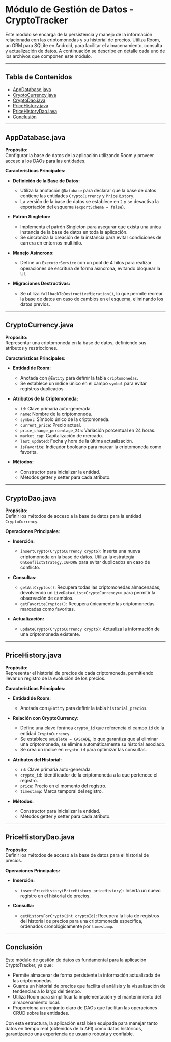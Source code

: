 # Módulo de Gestión de Datos - CryptoTracker

Este módulo se encarga de la persistencia y manejo de la información relacionada con las criptomonedas y su historial de precios. Utiliza Room, un ORM para SQLite en Android, para facilitar el almacenamiento, consulta y actualización de datos. A continuación se describe en detalle cada uno de los archivos que componen este módulo.

---

## Tabla de Contenidos

- [AppDatabase.java](#appdatabasejava)
- [CryptoCurrency.java](#cryptocurrencyjava)
- [CryptoDao.java](#cryptodaojava)
- [PriceHistory.java](#pricehistoryjava)
- [PriceHistoryDao.java](#pricehistorydaojava)
- [Conclusión](#conclusión)

---

## AppDatabase.java

**Propósito:**  
Configurar la base de datos de la aplicación utilizando Room y proveer acceso a los DAOs para las entidades.

**Características Principales:**

- **Definición de la Base de Datos:**
    - Utiliza la anotación `@Database` para declarar que la base de datos contiene las entidades `CryptoCurrency` y `PriceHistory`.
    - La versión de la base de datos se establece en `2` y se desactiva la exportación del esquema (`exportSchema = false`).

- **Patrón Singleton:**
    - Implementa el patrón Singleton para asegurar que exista una única instancia de la base de datos en toda la aplicación.
    - Se sincroniza la creación de la instancia para evitar condiciones de carrera en entornos multihilo.

- **Manejo Asíncrono:**
    - Define un `ExecutorService` con un pool de 4 hilos para realizar operaciones de escritura de forma asíncrona, evitando bloquear la UI.

- **Migraciones Destructivas:**
    - Se utiliza `fallbackToDestructiveMigration()`, lo que permite recrear la base de datos en caso de cambios en el esquema, eliminando los datos previos.

---

## CryptoCurrency.java

**Propósito:**  
Representar una criptomoneda en la base de datos, definiendo sus atributos y restricciones.

**Características Principales:**

- **Entidad de Room:**
    - Anotada con `@Entity` para definir la tabla `criptomonedas`.
    - Se establece un índice único en el campo `symbol` para evitar registros duplicados.

- **Atributos de la Criptomoneda:**
    - `id`: Clave primaria auto-generada.
    - `name`: Nombre de la criptomoneda.
    - `symbol`: Símbolo único de la criptomoneda.
    - `current_price`: Precio actual.
    - `price_change_percentage_24h`: Variación porcentual en 24 horas.
    - `market_cap`: Capitalización de mercado.
    - `last_updated`: Fecha y hora de la última actualización.
    - `isFavorite`: Indicador booleano para marcar la criptomoneda como favorita.

- **Métodos:**
    - Constructor para inicializar la entidad.
    - Métodos getter y setter para cada atributo.

---

## CryptoDao.java

**Propósito:**  
Definir los métodos de acceso a la base de datos para la entidad `CryptoCurrency`.

**Operaciones Principales:**

- **Inserción:**
    - `insertCrypto(CryptoCurrency crypto)`: Inserta una nueva criptomoneda en la base de datos. Utiliza la estrategia `OnConflictStrategy.IGNORE` para evitar duplicados en caso de conflicto.

- **Consultas:**
    - `getAllCryptos()`: Recupera todas las criptomonedas almacenadas, devolviendo un `LiveData<List<CryptoCurrency>>` para permitir la observación de cambios.
    - `getFavoriteCryptos()`: Recupera únicamente las criptomonedas marcadas como favoritas.

- **Actualización:**
    - `updateCrypto(CryptoCurrency crypto)`: Actualiza la información de una criptomoneda existente.

---

## PriceHistory.java

**Propósito:**  
Representar el historial de precios de cada criptomoneda, permitiendo llevar un registro de la evolución de los precios.

**Características Principales:**

- **Entidad de Room:**
    - Anotada con `@Entity` para definir la tabla `historial_precios`.

- **Relación con CryptoCurrency:**
    - Define una clave foránea `crypto_id` que referencia el campo `id` de la entidad `CryptoCurrency`.
    - Se establece `onDelete = CASCADE`, lo que garantiza que al eliminar una criptomoneda, se elimine automáticamente su historial asociado.
    - Se crea un índice en `crypto_id` para optimizar las consultas.

- **Atributos del Historial:**
    - `id`: Clave primaria auto-generada.
    - `crypto_id`: Identificador de la criptomoneda a la que pertenece el registro.
    - `price`: Precio en el momento del registro.
    - `timestamp`: Marca temporal del registro.

- **Métodos:**
    - Constructor para inicializar la entidad.
    - Métodos getter y setter para cada atributo.

---

## PriceHistoryDao.java

**Propósito:**  
Definir los métodos de acceso a la base de datos para el historial de precios.

**Operaciones Principales:**

- **Inserción:**
    - `insertPriceHistory(PriceHistory priceHistory)`: Inserta un nuevo registro en el historial de precios.

- **Consulta:**
    - `getHistoryForCrypto(int cryptoId)`: Recupera la lista de registros del historial de precios para una criptomoneda específica, ordenados cronológicamente por `timestamp`.

---

## Conclusión

Este módulo de gestión de datos es fundamental para la aplicación CryptoTracker, ya que:
- Permite almacenar de forma persistente la información actualizada de las criptomonedas.
- Guarda un historial de precios que facilita el análisis y la visualización de tendencias a lo largo del tiempo.
- Utiliza Room para simplificar la implementación y el mantenimiento del almacenamiento local.
- Proporciona un conjunto claro de DAOs que facilitan las operaciones CRUD sobre las entidades.

Con esta estructura, la aplicación está bien equipada para manejar tanto datos en tiempo real (obtenidos de la API) como datos históricos, garantizando una experiencia de usuario robusta y confiable.

